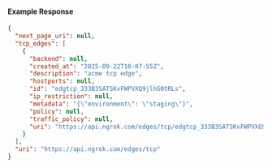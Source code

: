 <!-- Code generated for API Clients. DO NOT EDIT. -->

#### Example Response

```json
{
  "next_page_uri": null,
  "tcp_edges": [
    {
      "backend": null,
      "created_at": "2025-09-22T10:07:55Z",
      "description": "acme tcp edge",
      "hostports": null,
      "id": "edgtcp_333B3SATSKvFWPVXQ9jlhG0tRLs",
      "ip_restriction": null,
      "metadata": "{\"environment\": \"staging\"}",
      "policy": null,
      "traffic_policy": null,
      "uri": "https://api.ngrok.com/edges/tcp/edgtcp_333B3SATSKvFWPVXQ9jlhG0tRLs"
    }
  ],
  "uri": "https://api.ngrok.com/edges/tcp"
}
```
